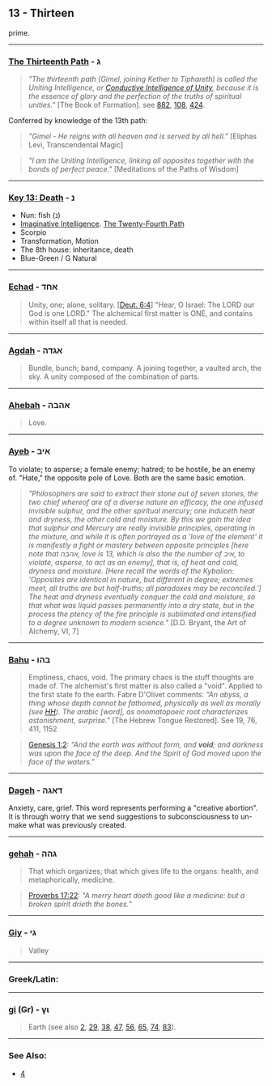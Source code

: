 ## 13 - Thirteen
prime.

---

### [The Thirteenth Path](/keys/G) - ג
> *"The thirteenth path (Gimel, joining Kether to Tiphareth) is called the Uniting Intelligence, or [Conductive Intelligence of Unity](/keys/ShKL.MNHIG.HAChDVTh), because it is the essence of glory and the perfection of the truths of spiritual unities."* [The Book of Formation]. see [882](882), [108](108), [424](424).

Conferred by knowledge of the 13th path:

> *"Gimel - He reigns with all heaven and is served by all hell."* [Eliphas Levi, Transcendental Magic]

> *"I am the Uniting Intelligence, linking all opposites together with the bonds of perfect peace."* [Meditations of the Paths of Wisdom]

---

### [Key 13: Death](/keys/N) - נ

- Nun: fish (נ)
- [Imaginative Intelligence](/keys/ShKL.DMIVNI). [The Twenty-Fourth Path](24)
- Scorpio
- Transformation, Motion
- The 8th house: inheritance, death
- Blue-Green / G Natural

---

### [Echad](/keys/AChD) - אחד
> Unity, one; alone, solitary. [[Deut. 6:4](http://biblehub.com/deuteronomy/6-4.htm)] "Hear, O Israel: The LORD our God is one LORD." The alchemical first matter is ONE, and contains within itself all that is needed.

---

### [Agdah](/keys/AGDH) - אגדה
> Bundle, bunch; band, company. A joining together, a vaulted arch, the sky. A unity composed of the combination of parts.

---

### [Ahebah](/keys/AHBH) - אהבה
> Love.

---

### [Ayeb](/keys/AIB) - איב
To violate; to asperse; a female enemy; hatred; to be hostile, be an enemy of. "Hate," the opposite pole of Love. Both are the same basic emotion.

> *"Philosophers are said to extract their stone out of seven stones, the two chief whereof are of a diverse nature an efficacy, the one infused invisible sulphur, and the other spiritual mercury; one induceth heat and dryness, the other cold and moisture. By this we gain the idea that sulphur and Mercury are really invisible principles, operating in the mixture, and while it is often portrayed as a 'love of the element' it is manifestly a fight or mastery between opposite principles [here note that אהבה, love is 13, which is also the the number of איב, to violate, asperse, to act as an enemy], that is, of heat and cold, dryness and moisture. [Here recall the words of the Kybalion: 'Opposites are identical in nature, but different in degree; extremes meet, all truths are but half-truths; all paradoxes may be reconciled.'] The heat and dryness eventually conquer the cold and moisture, so that what was liquid passes permanently into a dry state, but in the process the ptency of the fire principle is sublimated and intensified to a degree unknown to modern science."* [D.D. Bryant, the Art of Alchemy, VI, 7]

---

### [Bahu](/keys/BHV) - בהו
> Emptiness, chaos, void. The primary chaos is the stuff thoughts are made of. The alchemist's first matter is also called a "void". Applied to the first state fo the earth. Fabre D'Olivet comments: *"An abyss, a thing whose depth cannot be fathomed, physically as well as morally (see [HH](/keys/HH)). The arabic [word], as onomatopoeic root characterizes astonishment, surprise."* [The Hebrew Tongue Restored]. See 19, 76, 411, 1152

> [Genesis 1:2](http://biblehub.com/genesis/1-2.htm): *"And the earth was without form, and **void**; and darkness was upon the face of the deep. And the Spirit of God moved upon the face of the waters."*

---

### [Dageh](/keys/DAGH) - דאגה
Anxiety, care, grief. This word represents performing a "creative abortion". It is through worry that we send suggestions to subconsciousness to un-make what was previously created.

---

### [gehah](/keys/GHH) - גהה
> That which organizes; that which gives life to the organs: health, and metaphorically, medicine.

> [Proverbs 17:22](http://biblehub.com/proverbs/17-22.htm): *"A merry heart doeth good like a medicine: but a broken spirit drieth the bones."*

---

### [Giy](/keys/GI) - גי
> Valley

---

### Greek/Latin:

---

### [gi](/greek?word=gi) (Gr) - γι
> Earth (see also [2](2), [29](29), [38](38), [47](47), [56](56), [65](65), [74](74), [83](83)).

---

### See Also:

- [4](4)
